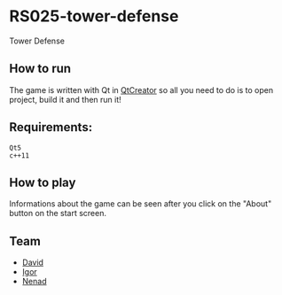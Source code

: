 # RS025-tower-defense
Tower Defense

## How to run
The game is written with Qt in [QtCreator](https://www.qt.io/download) so all you need to do is to open project, build it and then run it!

## Requirements:

    Qt5
    c++11

## How to play
Informations about the game can be seen after you click on the "About" button on the start screen.

## Team
* [David](https://github.com/davgav123)
* [Igor](https://github.com/Igor1996)
* [Nenad](https://github.com/nenadperisic)

